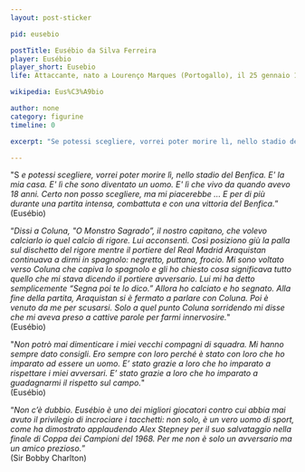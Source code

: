 ```yaml
---
layout: post-sticker

pid: eusebio

postTitle: Eusébio da Silva Ferreira
player: Eusébio
player_short: Eusebio
life: Attaccante, nato a Lourenço Marques (Portogallo), il 25 gennaio 1942

wikipedia: Eus%C3%A9bio

author: none
category: figurine
timeline: 0

excerpt: "Se potessi scegliere, vorrei poter morire lì, nello stadio del Benfica. E' la mia casa. E' lì che sono diventato un uomo. E' lì che vivo da quando avevo 18 anni."

---
```

"S _e potessi scegliere, vorrei poter morire lì, nello stadio del Benfica. E' la mia casa. E' lì che sono diventato un uomo. E' lì che vivo da quando avevo 18 anni. Certo non posso scegliere, ma mi piacerebbe ... E per di più durante una partita intensa, combattuta e con una vittoria del Benfica._”
<br/>
(Eusébio)


“_Dissi a Coluna, "O Monstro Sagrado”, il nostro capitano, che volevo calciarlo io quel calcio di rigore. Lui acconsentì. Così posiziono giù la palla sul dischetto del rigore mentre il portiere del Real Madrid Araquistan continuava a dirmi in spagnolo: negretto, puttana, frocio. Mi sono voltato verso Coluna che capiva lo spagnolo e gli ho chiesto cosa significava tutto quello che mi stava dicendo il portiere avversario. Lui mi ha detto semplicemente “Segna poi te lo dico.” Allora ho calciato e ho segnato. Alla fine della partita, Araquistan si è fermato a parlare con Coluna. Poi è venuto da me per scusarsi. Solo a quel punto Coluna sorridendo mi disse che mi aveva preso a cattive parole per farmi innervosire._"
<br/>
(Eusébio)


"_Non potrò mai dimenticare i miei vecchi compagni di squadra. Mi hanno sempre dato consigli. Ero sempre con loro perché è stato con loro che ho imparato ad essere un uomo. E’ stato grazie a loro che ho imparato a rispettare i miei avversari. E’ stato grazie a loro che ho imparato a guadagnarmi il rispetto sul campo._"
<br/>
(Eusébio)


“_Non c’è dubbio. Eusébio è uno dei migliori giocatori contro cui abbia mai avuto il privilegio di incrociare i tacchetti: non solo, è un vero uomo di sport, come ha dimostrato applaudendo Alex Stepney per il suo salvataggio nella finale di Coppa dei Campioni del 1968. Per me non è solo un avversario ma un amico prezioso._”
<br/>
(Sir Bobby Charlton)
